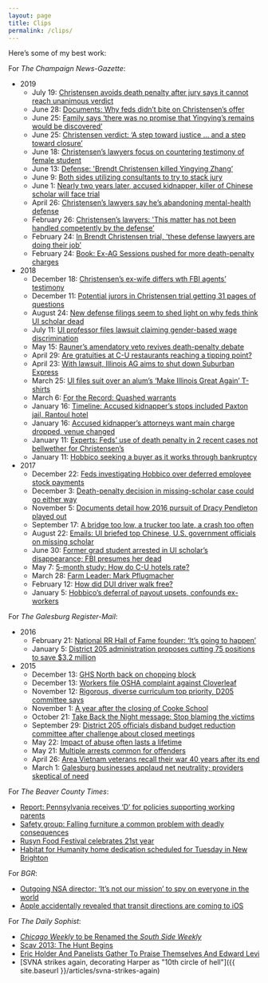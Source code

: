 ```yaml
---
layout: page
title: Clips
permalink: /clips/
---
```


Here’s some of my best work:

For _The Champaign News-Gazette_:

  * 2019
    * July 19: [Christensen avoids death penalty after jury says it cannot reach unanimous verdict](https://www.news-gazette.com/news/christensen-avoids-death-penalty-after-jury-says-it-cannot-reach/article_2b5d5553-b640-51ec-9c43-2857b7fbcc3c.html)
    * June 28: [Documents: Why feds didn’t bite on Christensen’s offer](https://www.news-gazette.com/news/documents-why-feds-didn-t-bite-on-christensen-s-offer/article_80f0032c-a79c-5885-9660-061b0901422f.html)
    * June 25: [Family says ‘there was no promise that Yingying’s remains would be discovered’](https://www.news-gazette.com/news/update-family-says-there-was-no-promise-that-yingying-s/article_c5a5bb1c-e0ce-525b-8538-ccbf4b075d1e.html)
    * June 25: [Christensen verdict: ‘A step toward justice … and a step toward closure’](https://www.news-gazette.com/news/christensen-verdict-a-step-toward-justice-and-a-step-toward/article_01bb2832-0710-5612-9867-e094f3f0e950.html)
    * June 18: [Christensen’s lawyers focus on countering testimony of female student](https://www.news-gazette.com/news/christensen-s-lawyers-focus-on-countering-testimony-of-female-student/article_12af392d-5f07-5b6a-bb07-4d9d02b2c0d4.html)
    * June 13: [Defense: 'Brendt Christensen killed Yingying Zhang’](https://www.news-gazette.com/news/defense-brendt-christensen-killed-yingying-zhang/article_1a4c4223-dcf7-5319-854a-6ddefa396781.html)
    * June 9: [Both sides utilizing consultants to try to stack jury](https://www.news-gazette.com/news/christensen-trial-both-sides-utilizing-consultants-to-try-to-stack/article_0c11ec35-0c3f-5fa8-8c5c-211ac8c46544.html)
    * June 1: [Nearly two years later, accused kidnapper, killer of Chinese scholar will face trial](https://www.news-gazette.com/news/local/people/nearly-two-years-later-accused-kidnapper-killer-of-chinese-scholar/article_8328331b-64a3-500d-8048-453474e8919b.html)
    * April 26: [Christensen’s lawyers say he’s abandoning mental-health defense](https://www.news-gazette.com/news/christensen-s-lawyers-say-he-s-abandoning-mental-health-defense/article_5c360b22-7bb8-59ab-9588-898c76dbeb65.html)
    * February 26: [Christensen’s lawyers: 'This matter has not been handled competently by the defense’](https://www.news-gazette.com/news/christensen-s-lawyers-this-matter-has-not-been-handled-competently/article_afe63cfc-aef7-5fdf-9ef2-d697baaab09a.html)
    * February 24: [In Brendt Christensen trial, 'these defense lawyers are doing their job’](https://www.news-gazette.com/news/in-brendt-christensen-trial-these-defense-lawyers-are-doing-their/article_c1195280-8240-5c0a-bb9b-d5590a19b064.html)
    * February 24: [Book: Ex-AG Sessions pushed for more death-penalty charges](https://www.news-gazette.com/news/book-ex-ag-sessions-pushed-for-more-death-penalty-charges/article_fdf743ce-2685-51e6-b0b7-d7bbfa9f288e.html)
  * 2018 
    * December 18: [Christensen’s ex-wife differs wth FBI agents’ testimony](https://www.news-gazette.com/news/christensen-s-ex-wife-differs-wth-fbi-agents-testimony/article_936f48be-9359-5580-a08e-ba439bd2d546.html)
    * December 11: [Potential jurors in Christensen trial getting 31 pages of questions](https://www.news-gazette.com/news/potential-jurors-in-christensen-trial-getting-pages-of-questions/article_4d2effd5-36c5-5121-8599-aba2800838db.html)
    * August 24: [New defense filings seem to shed light on why feds think UI scholar dead](https://www.news-gazette.com/news/new-defense-filings-seem-to-shed-light-on-why-feds/article_1d7127fb-a768-5e43-b727-0e1d00b12075.html)
    * July 11: [UI professor files lawsuit claiming gender-based wage discrimination](https://www.news-gazette.com/news/ui-professor-files-lawsuit-claiming-gender-based-wage-discrimination/article_7b10c75d-e1be-56cb-bcbe-fffbd1aa87ee.html)
    * May 15: [Rauner’s amendatory veto revives death-penalty debate](https://www.news-gazette.com/news/rauner-s-amendatory-veto-revives-death-penalty-debate/article_0f1b866f-ae5c-5a95-addf-61e574c75ae5.html)
    * April 29: [Are gratuities at C-U restaurants reaching a tipping point?](https://www.news-gazette.com/news/are-gratuities-at-c-u-restaurants-reaching-a-tipping-point/article_565fbcc4-c430-5425-a7a8-011183640334.html)
    * April 23: [With lawsuit, Illinois AG aims to shut down Suburban Express](https://t.umblr.com/redirect?z=http%3A%2F%2Fwww.news-gazette.com%2Fnews%2Flocal%2F2018-04-23%2Fupdate-with-lawsuit-illinois-ag-aims-shut-down-suburban-express.html&t=MTFlY2Y5ZGRkZWRlZjQ3MjhkNjhiZDY5OGFjYTQ1ZGVhYWQxNWRiZixUbU4zdWpESg%3D%3D&p=&m=0)
    * March 25: [UI files suit over an alum’s ‘Make Illinois Great Again’ T-shirts](https://t.umblr.com/redirect?z=http%3A%2F%2Fwww.news-gazette.com%2Fnews%2Flocal%2F2018-03-25%2Fui-files-suit-over-alums-make-illinois-great-again-t-shirts.html&t=ZGZlODJmNDdlMTk0ODdmMWE5Mjk3MmM1MjQ4ZTZkZWI2ZmNiOTUyNyxUbU4zdWpESg%3D%3D&p=&m=0)
    * March 6: [For the Record: Quashed warrants](https://www.news-gazette.com/news/for-the-record-quashed-warrants/article_d843b771-d593-5c86-9776-a47b986763c5.html)
    * January 16: [Timeline: Accused kidnapper’s stops included Paxton jail, Rantoul hotel](https://t.umblr.com/redirect?z=http%3A%2F%2Fwww.news-gazette.com%2Fnews%2Flocal%2F2018-01-16%2Ftimeline-accused-kidnappers-stops-included-paxton-jail-rantoul-hotel.html&t=ZTljOWIyYTFkNTM4NzU5NDBjNzIzNTIyNGUyMTJhNjJjOWJkM2JhOSxUbU4zdWpESg%3D%3D&p=&m=0)
    * January 16: [Accused kidnapper’s attorneys want main charge dropped, venue changed](https://t.umblr.com/redirect?z=http%3A%2F%2Fwww.news-gazette.com%2Fnews%2Flocal%2F2018-01-16%2Faccused-kidnappers-attorneys-want-main-charge-dropped-venue-changed.html&t=MGNhZDNiZTdiYTA3YmZiOGY2YWE5Y2U0M2EyYjkwMDc5MjAwNTY2ZixUbU4zdWpESg%3D%3D&p=&m=0)
    * January 11: [Experts: Feds’ use of death penalty in 2 recent cases not bellwether for Christensen’s](https://t.umblr.com/redirect?z=http%3A%2F%2Fwww.news-gazette.com%2Fnews%2Flocal%2F2018-01-11%2Fexperts-feds-use-death-penalty-2-recent-cases-not-bellwether-christensens.html&t=MTBkNTcwMDMxNmI1NjlmMDZlYWYzOGJiZDNmYWY3OThmMjJiNDRhMixUbU4zdWpESg%3D%3D&p=&m=0)
    * January 11: [Hobbico seeking a buyer as it works through bankruptcy](https://t.umblr.com/redirect?z=http%3A%2F%2Fwww.news-gazette.com%2Fnews%2Flocal%2F2018-01-11%2Fhobbico-seeking-buyer-it-works-through-bankruptcy.html&t=MDQ1ZDc0YmI3MWIxZThhNzk5ZDA1MDBjZWFiOTgzNGE3NTVmNzk5NSxUbU4zdWpESg%3D%3D&p=&m=0)
  * 2017 
    * December 22: [Feds investigating Hobbico over deferred employee stock payments](https://t.umblr.com/redirect?z=http%3A%2F%2Fwww.news-gazette.com%2Fnews%2Flocal%2F2017-12-22%2Ffeds-investigating-hobbico-over-deferred-employee-stock-payments.html&t=Yjc1YTI0ZmM3NTgzMDgyNmU3NTc5NjY3ZTRhNGNkMzdlNDUyZWIwYixUbU4zdWpESg%3D%3D&p=&m=0)
    * December 3: [Death-penalty decision in missing-scholar case could go either way](https://t.umblr.com/redirect?z=http%3A%2F%2Fwww.news-gazette.com%2Fnews%2Flocal%2F2017-12-03%2Fdeath-penalty-decision-missing-scholar-case-could-go-either-way.html&t=MjVjMWE3ZmEyNTNlMTdlZmEyYjAwZTkzMGNiMmJiMjA2NGZjNTRjOCxUbU4zdWpESg%3D%3D&p=&m=0)
    * November 5: [Documents detail how 2016 pursuit of Dracy Pendleton played out](https://t.umblr.com/redirect?z=http%3A%2F%2Fwww.news-gazette.com%2Fnews%2Flocal%2F2017-11-05%2Fdocuments-detail-how-2016-pursuit-dracy-pendleton-played-out.html&t=ZjZlYmJlN2FkZWU0MzU2NmZjYzA3MmRjMTc5N2M4Y2I2YTgyN2RkMSxUbU4zdWpESg%3D%3D&p=&m=0)
    * September 17: [A bridge too low, a trucker too late, a crash too often](https://t.umblr.com/redirect?z=http%3A%2F%2Fwww.news-gazette.com%2Fnews%2Flocal%2F2017-09-17%2Fbridge-too-low-trucker-too-late-crash-too-often.html&t=MTEzNTVmYmU1YWFlMjYwMTE2MGIyOTk2MDU2MWRhMjgxMGRiNzc1YSxUbU4zdWpESg%3D%3D&p=&m=0)
    * August 22: [Emails: UI briefed top Chinese, U.S. government officials on missing scholar](https://t.umblr.com/redirect?z=https%3A%2F%2Fwww.news-gazette.com%2Fnews%2Femails-ui-briefed-top-chinese-u-s-government-officials-on%2Farticle_32a3e37b-0fcf-5782-aa73-a0f7d43aead4.html&t=ZjVlMzM5ZjQ1ZTYwYWYyMTk0MjIzOTAxYjA4ODc4MjE0YWVkYTEzMSxUbU4zdWpESg%3D%3D&p=&m=0)
    * June 30: [Former grad student arrested in UI scholar’s disappearance; FBI presumes her dead](https://t.umblr.com/redirect?z=https%3A%2F%2Fwww.news-gazette.com%2Fnews%2Fupdated-former-grad-student-arrested-in-ui-scholar-s-disappearance%2Farticle_3694866a-0d02-515a-87f9-56a20db52200.html&t=MjRmNmM5MmYzMGNlN2ZiMmY1OWY1NjllMTFlZjI2ZjgyYmIyMmRmZSxUbU4zdWpESg%3D%3D&p=&m=0)
    * May 7: [5-month study: How do C-U hotels rate?](https://t.umblr.com/redirect?z=http%3A%2F%2Fwww.news-gazette.com%2Fnews%2Flocal%2F2017-05-07%2F5-month-study-how-do-c-u-hotels-rate.html&t=ZTVkYmRmYTRlNGM5Y2YyNWNjZjBkNzFiNDRlZWM1M2JiNDg2ZmE5MyxUbU4zdWpESg%3D%3D&p=&m=0)
    * March 28: [Farm Leader: Mark Pflugmacher](https://t.umblr.com/redirect?z=http%3A%2F%2Fwww.news-gazette.com%2Fnews%2Flocal%2F2017-03-28%2Ffarm-leader-mark-pflugmacher.html&t=ZDhkYTY2YTkyZjM4Y2Y1OGY3MDUyZTMxMzQ1MDExYjQ1ODAxN2RmZixUbU4zdWpESg%3D%3D&p=&m=0)
    * February 12: [How did DUI driver walk free?](https://t.umblr.com/redirect?z=http%3A%2F%2Fwww.news-gazette.com%2Fnews%2Flocal%2F2017-02-12%2Fhow-did-dui-driver-walk-free.html&t=MDFiYzIyMDg0MmVkNDIxNjU5MTM2NzIyZTc1MDdiMGU0OWM2YzBiZSxUbU4zdWpESg%3D%3D&p=&m=0)
    * January 5: [Hobbico’s deferral of payout upsets, confounds ex-workers](https://t.umblr.com/redirect?z=http%3A%2F%2Fwww.news-gazette.com%2Fnews%2Flocal%2F2017-01-05%2Fhobbicos-deferral-payout-upsets-confounds-ex-workers.html&t=YTkzNjQ3Mjg5ZDEwN2Q1ZTk3ZmQ4OWVjYTBiYzIyZDE4ODFjYWI0MixUbU4zdWpESg%3D%3D&p=&m=0)

For _The Galesburg Register-Mail_:

  * 2016
    * February 21: [National RR Hall of Fame founder: ‘It’s going to happen’](https://t.umblr.com/redirect?z=http%3A%2F%2Fwww.galesburg.com%2Farticle%2F20160221%2FNEWS%2F160229973&t=N2VjODNiNjU2NjA2NjIwNTU2MDFjY2VmYzczOThjN2QxNWUzZGJiYSxUbU4zdWpESg%3D%3D&p=&m=0)
    * January 5: [ District 205 administration proposes cutting 75 positions to save $3.2 million](https://t.umblr.com/redirect?z=http%3A%2F%2Fwww.galesburg.com%2Fnews%2F20160105%2Fdistrict-205-administration-proposes-cutting-75-positions-to-save-32-million&t=NmVjODY3YjFhOWNkOGE5NTM0MWMxYTAwMmQ3MjZhZDY3OTU5OTRiMyxUbU4zdWpESg%3D%3D&p=&m=0)
  * 2015
    * December 13: [GHS North back on chopping block](https://t.umblr.com/redirect?z=http%3A%2F%2Fwww.galesburg.com%2Farticle%2F20151213%2FNEWS%2F151219924&t=YTVkYjExZmI1ZTAyZjMxYTY0OGZlMDUzYmFkZTdjMGFhZWM4YTQyYSxUbU4zdWpESg%3D%3D&p=&m=0)
    * December 13: [Workers file OSHA complaint against Cloverleaf](https://t.umblr.com/redirect?z=http%3A%2F%2Fwww.galesburg.com%2Farticle%2F20151213%2FNEWS%2F151219930&t=OGEzNjZjM2NmZDlkOWIwZjBhYzIxYjllMDNmYWU0OTEwYmJmZmIwNyxUbU4zdWpESg%3D%3D&p=&m=0)
    * November 12: [Rigorous, diverse curriculum top priority, D205 committee says](https://t.umblr.com/redirect?z=http%3A%2F%2Fm.galesburg.com%2Farticle%2F20151112%2FNEWS%2F151119916&t=YzBlZDEzZWI3ZTA1NWY3YTdlMjQ1M2Q4MzNmMjJhM2FlMDg2ZTY1NixUbU4zdWpESg%3D%3D&p=&m=0)
    * November 1: [A year after the closing of Cooke School](https://www.galesburg.com/article/20151101/NEWS/151109996)
    * October 21: [Take Back the Night message: Stop blaming the victims](https://www.galesburg.com/article/20151020/NEWS/151029975)
    * September 29: [District 205 officials disband budget reduction committee after challenge about closed meetings](https://www.galesburg.com/article/20150929/NEWS/150929701)
    * May 22: [Impact of abuse often lasts a lifetime](https://www.galesburg.com/article/20150522/NEWS/150529897)
    * May 21: [Multiple arrests common for offenders](https://www.galesburg.com/article/20150521/NEWS/150529942)
    * April 26: [Area Vietnam veterans recall their war 40 years after its end](https://www.galesburg.com/article/20150426/NEWS/150429788)
    * March 1: [Galesburg businesses applaud net neutrality; providers skeptical of need](https://www.galesburg.com/article/20150301/NEWS/150309993)

For _The Beaver County Times_:

  * [Report: Pennsylvania receives ‘D’ for policies supporting working parents](https://www.timesonline.com/7d5e2ce1-ed6f-5314-af7c-c49e3a9890bd.html)
  * [Safety group: Falling furniture a common problem with deadly consequences](https://www.timesonline.com/article/20140717/lifestyle/307179926?template=ampart)
  * [Rusyn Food Festival celebrates 21st year](https://www.timesonline.com/article/20140808/Lifestyle/308089938)
  * [Habitat for Humanity home dedication scheduled for Tuesday in New Brighton](https://www.timesonline.com/16f1dab5-ca42-5c7a-8e02-412e0eb7047c.html)

For _BGR_:

  * [Outgoing NSA director: ‘It’s not our mission’ to spy on everyone in the world](https://bgr.com/2014/02/17/nsa-telephone-metadata-recommendations/)
  * [Apple accidentally revealed that transit directions are coming to iOS](https://bgr.com/2014/06/09/apple-ios-maps-transit-directions-ios-8-1-leaked-screenshot/)

For _The Daily Sophist_:

  * [_Chicago Weekly_ to be Renamed the _South Side Weekly_](http://bzigterman.com/chicagoweekly-southsideweekly)
  * [Scav 2013: The Hunt Begins](http://bzigterman.com/scav-2013-hunt-begins)
  * [Eric Holder And Panelists Gather To Praise Themselves And Edward Levi](http://bzigterman.com/eric-holder-panelists)
  * [SVNA strikes again, decorating Harper as "10th circle of hell"]({{ site.baseurl }}/articles/svna-strikes-again)